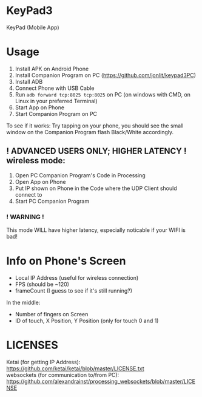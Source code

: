 # KeyPad3

KeyPad (Mobile App)

# Usage

1. Install APK on Android Phone
2. Install Companion Program on PC (https://github.com/jonlit/keypad3PC)
3. Install ADB
4. Connect Phone with USB Cable
5. Run `adb forward tcp:8025 tcp:8025` on PC (on windows with CMD, on Linux in your preferred Terminal)
6. Start App on Phone
7. Start Companion Program on PC

To see if it works:
Try tapping on your phone, you should see the small window on the Companion Program flash Black/White accordingly.

## **! ADVANCED USERS ONLY; HIGHER LATENCY ! <br> wireless mode:**

1. Open PC Companion Program's Code in Processing
2. Open App on Phone
3. Put IP shown on Phone in the Code where the UDP Client should connect to
4. Start PC Companion Program

### ! WARNING ! 

This mode WILL have higher latency, especially noticable if your WIFI is bad!

# Info on Phone's Screen
* Local IP Address (useful for wireless connection)
* FPS (should be ~120)
* frameCount (I guess to see if it's still running?)

In the middle:
* Number of fingers on Screen
* ID of touch, X Position, Y Position (only for touch 0 and 1)

# LICENSES

Ketai (for getting IP Address): https://github.com/ketai/ketai/blob/master/LICENSE.txt  
websockets (for communication to/from PC): https://github.com/alexandrainst/processing_websockets/blob/master/LICENSE

